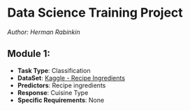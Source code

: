 # Data Science Training Project
_Author: Herman Rabinkin_

## Module 1:
* __Task Type__: Classification
* __DataSet__: [Kaggle - Recipe Ingredients](https://www.kaggle.com/datasets/kaggle/recipe-ingredients-dataset)
* __Predictors__: Recipe ingredients
* __Response__: Cuisine Type
* __Specific Requirements__: None
